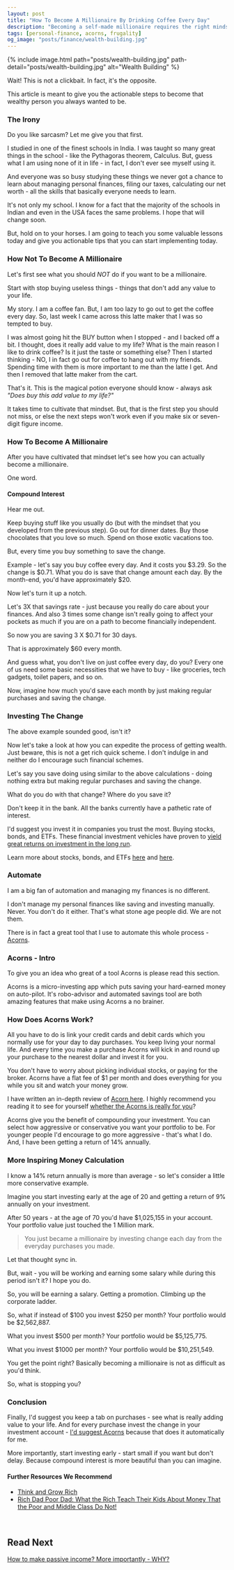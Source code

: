 ```yaml
---
layout: post
title: "How To Become A Millionaire By Drinking Coffee Every Day"
description: "Becoming a self-made millionaire requires the right mindset along with consistency. Saving change from your regular purchase can make you a millionaire. Let's learn how."
tags: [personal-finance, acorns, frugality]
og_image: "posts/finance/wealth-building.jpg"
---
```


{% include image.html path="posts/wealth-building.jpg" path-detail="posts/wealth-building.jpg" alt="Wealth Building" %}

Wait! This is not a clickbait. In fact, it's the opposite.

This article is meant to give you the actionable steps to become that wealthy person you always wanted to be.

### The Irony

Do you like sarcasm? Let me give you that first.

I studied in one of the finest schools in India. I was taught so many great things in the school - like the Pythagoras theorem, Calculus. But, guess what I am using none of it in life - in fact, I don't ever see myself using it.

And everyone was so busy studying these things we never got a chance to learn about managing personal finances, filing our taxes, calculating our net worth - all the skills that basically everyone needs to learn.

It's not only my school. I know for a fact that the majority of the schools in Indian and even in the USA faces the same problems. I hope that will change soon.

But, hold on to your horses. I am going to teach you some valuable lessons today and give you actionable tips that you can start implementing today.

### How Not To Become A Millionaire

Let's first see what you should *NOT* do if you want to be a millionaire.

Start with stop buying useless things - things that don't add any value to your life. 

My story. I am a coffee fan. But, I am too lazy to go out to get the coffee every day. So, last week I came across this latte maker that I was so tempted to buy. 

I was almost going hit the BUY button when I stopped - and I backed off a bit. I thought, does it really add value to my life? What is the main reason I like to drink coffee? Is it just the taste or something else? Then I started thinking - NO, I in fact go out for coffee to hang out with my friends. Spending time with them is more important to me than the latte I get. And then I removed that latte maker from the cart.

That's it. This is the magical potion everyone should know - always ask *"Does buy this add value to my life?"*

It takes time to cultivate that mindset. But, that is the first step you should not miss, or else the next steps won't work even if you make six or seven-digit figure income.

### How To Become A Millionaire

After you have cultivated that mindset let's see how you can actually become a millionaire.

One word.

#### Compound Interest

Hear me out.

Keep buying stuff like you usually do (but with the mindset that you developed from the previous step). Go out for dinner dates. Buy those chocolates that you love so much. Spend on those exotic vacations too.

But, every time you buy something to save the change.

Example - let's say you buy coffee every day. And it costs you $3.29. So the change is $0.71. What you do is save that change amount each day. By the month-end, you'd have approximately $20.

Now let's turn it up a notch.

Let's 3X that savings rate - just because you really do care about your finances. And also 3 times some change isn't really going to affect your pockets as much if you are on a path to become financially independent.

So now you are saving 3 X $0.71 for 30 days.

That is approximately $60 every month.

And guess what, you don't live on just coffee every day, do you? Every one of us need some basic necessities that we have to buy - like groceries, tech gadgets, toilet papers, and so on.

Now, imagine how much you'd save each month by just making regular purchases and saving the change.

### Investing The Change

The above example sounded good, isn't it?

Now let's take a look at how you can expedite the process of getting wealth. Just beware, this is not a get rich quick scheme. I don't indulge in and neither do I encourage such financial schemes.

Let's say you save doing using similar to the above calculations - doing nothing extra but making regular purchases and saving the change.

What do you do with that change? Where do you save it?

Don't keep it in the bank. All the banks currently have a pathetic rate of interest.

I'd suggest you invest it in companies you trust the most. Buying stocks, bonds, and ETFs. These financial investment vehicles have proven to [yield great returns on investment in the long run](https://www.nerdwallet.com/blog/investing/average-stock-market-return/).

Learn more about stocks, bonds, and ETFs [here](https://www.investopedia.com/articles/investing/041615/pros-cons-bond-funds-vs-bond-etfs.asp) and [here](https://www.investopedia.com/articles/stocks/09/buying-stock-or-etf.asp).

### Automate

I am a big fan of automation and managing my finances is no different.

I don't manage my personal finances like saving and investing manually. Never. You don't do it either. That's what stone age people did. We are not them.

There is in fact a great tool that I use to automate this whole process - [Acorns](http://bit.ly/acornFree).

### Acorns - Intro

To give you an idea who great of a tool Acorns is please read this section.

Acorns is a micro-investing app which puts saving your hard-earned money on auto-pilot. It's robo-advisor and automated savings tool are both amazing features that make using Acorns a no brainer.

### How Does Acorns Work?

All you have to do is link your credit cards and debit cards which you normally use for your day to day purchases. You keep living your normal life. And every time you make a purchase Acorns will kick in and round up your purchase to the nearest dollar and invest it for you.

You don't have to worry about picking individual stocks, or paying for the broker. Acorns have a flat fee of $1 per month and does everything for you while you sit and watch your money grow.

I have written an in-depth review of [Acorn here](http://ngninja.com/posts/acorns-review-2019). I highly recommend you reading it to see for yourself [whether the Acorns is really for you](http://ngninja.com/posts/acorns-review-2019)?

Acorns give you the benefit of compounding your investment. You can select how aggressive or conservative you want your portfolio to be. For younger people I'd encourage to go more aggressive - that's what I do. And, I have been getting a return of 14% annually.

### More Inspiring Money Calculation

I know a 14% return annually is more than average - so let's consider a little more conservative example.

Imagine you start investing early at the age of 20 and getting a return of 9% annually on your investment.

After 50 years - at the age of 70 you'd have $1,025,155 in your account. Your portfolio value just touched the 1 Million mark. 

> You just became a millionaire by investing change each day from the everyday purchases you made.

Let that thought sync in.

But, wait - you will be working and earning some salary while during this period isn't it? I hope you do.

So, you will be earning a salary. Getting a promotion. Climbing up the corporate ladder.

So, what if instead of $100 you invest $250 per month? Your portfolio would be $2,562,887.

What you invest $500 per month? Your portfolio would be $5,125,775.

What you invest $1000 per month? Your portfolio would be $10,251,549.

You get the point right? Basically becoming a millionaire is not as difficult as you'd think.

So, what is stopping you?

### Conclusion

Finally, I'd suggest you keep a tab on purchases - see what is really adding value to your life. And for every purchase invest the change in your investment account - [I'd suggest Acorns](http://ngninja.com/posts/acorns-review-2019) because that does it automatically for me.

More importantly, start investing early - start small if you want but don't delay. Because compound interest is more beautiful than you can imagine.


#### Further Resources We Recommend

- [Think and Grow Rich](https://amzn.to/2UcepwY)
- [Rich Dad Poor Dad: What the Rich Teach Their Kids About Money That the Poor and Middle Class Do Not!](https://amzn.to/36IbVsP)

<br>



## Read Next

[How to make passive income? More importantly - WHY?](http://ngninja.com/posts/how-to-make-passive-income)
